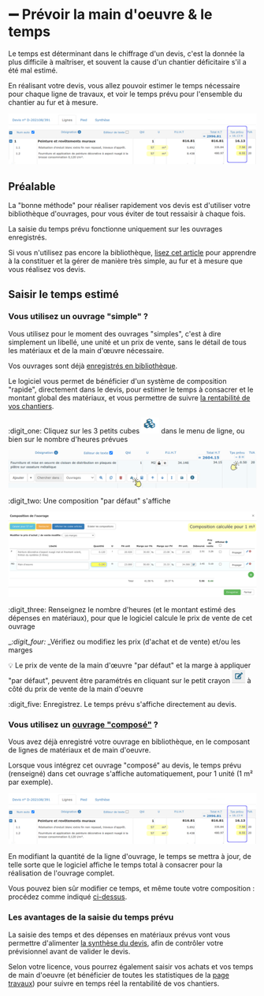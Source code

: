 # ➖ Prévoir la main d'oeuvre  &  le temps

Le temps est déterminant dans le chiffrage d'un devis, c'est la donnée la plus difficile à maîtriser, et souvent la cause d'un chantier déficitaire s'il a été mal estimé.

En réalisant votre devis, vous allez pouvoir estimer le temps nécessaire pour chaque ligne de travaux, et voir le temps prévu pour l'ensemble du chantier au fur et à mesure.

![](../../../.gitbook/assets/screenshot-119ca-.png)



## Préalable

La "bonne méthode" pour réaliser rapidement vos devis est d'utiliser votre bibliothèque d'ouvrages, pour vous éviter de tout ressaisir à chaque fois.

La saisie du temps prévu fonctionne uniquement sur les ouvrages enregistrés.

Si vous n'utilisez pas encore la bibliothèque, [lisez cet article](../../bibliotheque-de-chiffrage/la-bibliotheque-douvrages/#depuis-le-devis) pour apprendre à la constituer et la gérer de manière très simple, au fur et à mesure que vous réalisez vos devis.



## Saisir le temps estimé



### Vous utilisez un ouvrage "simple" ?

Vous utilisez pour le moment des ouvrages "simples", c'est à dire simplement un libellé, une unité et un prix de vente, sans le détail de tous les matériaux et de la main d'œuvre nécessaire.

Vos ouvrages sont déjà [enregistrés en bibliothèque](../../bibliotheque-de-chiffrage/la-bibliotheque-douvrages/#depuis-la-bibliotheque-douvrages).

Le logiciel vous permet de bénéficier d'un système de composition "rapide", directement dans le devis, pour estimer le temps à consacrer et le montant global des matériaux, et vous permettre de suivre [la rentabilité de vos chantiers](../../les-chantiers-1/la-fiche-chantier-en-detail.md#onglet-travaux).



:digit_one: Cliquez sur les 3 petits cubes  ![](../../../.gitbook/assets/screenshot-117-.png) dans le menu de ligne, ou bien sur le nombre d'heures prévues

![](../../../.gitbook/assets/screenshot-118-.png)

:digit_two: Une composition "par défaut" s'affiche

![](../../../.gitbook/assets/screenshot-121c-.png)

:digit_three: Renseignez le nombre d'heures (et le montant estimé des dépenses en matériaux), pour que le logiciel calcule le prix de vente de cet ouvrage

__:digit_four:_ _Vérifiez ou modifiez les prix (d'achat et de vente) et/ou les marges

:bulb: Le prix de vente de la main d'œuvre "par défaut" et la marge à appliquer "par défaut", peuvent être paramétrés en cliquant sur le petit crayon ![](../../../.gitbook/assets/screenshot-122a-.png) à côté du prix de vente de la main d'oeuvre

:digit_five: Enregistrez. Le temps prévu s'affiche directement au devis.



### Vous utilisez un [ouvrage "composé"](../../bibliotheque-de-chiffrage/la-bibliotheque-douvrages/#la-composition-des-ouvrages) ?

Vous avez déjà enregistré votre ouvrage en bibliothèque, en le composant de lignes de matériaux et de main d'oeuvre.

Lorsque vous intégrez cet ouvrage "composé" au devis, le temps prévu (renseigné) dans cet ouvrage s'affiche automatiquement, pour 1 unité (1 m² par exemple).

![](../../../.gitbook/assets/screenshot-119ca-.png)

En modifiant la quantité de la ligne d'ouvrage, le temps se mettra à jour, de telle sorte que le logiciel affiche le temps total à consacrer pour la réalisation de l'ouvrage complet.

Vous pouvez bien sûr modifier ce temps, et même toute votre composition : procédez comme indiqué [ci-dessus](prevoir-le-temps-passe.md#vous-utilisez-un-ouvrage-simple).



### Les avantages de la saisie du temps prévu

La saisie des temps et des dépenses en matériaux prévus vont vous permettre d'alimenter [la synthèse du devis](synthese-du-devis.md), afin de contrôler votre prévisionnel avant de valider le devis.

Selon votre licence, vous pourrez également saisir vos achats et vos temps de main d'oeuvre (et bénéficier de toutes les statistiques de la [page travaux](../../les-chantiers-1/la-fiche-chantier-en-detail.md#onglet-travaux)) pour suivre en temps réel la rentabilité de vos chantiers.
